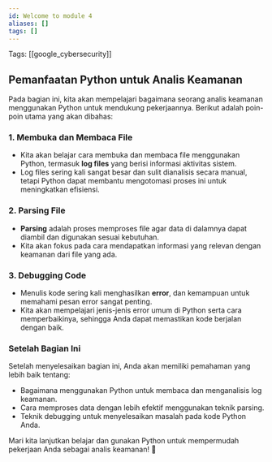 ```yaml
---
id: Welcome to module 4
aliases: []
tags: []
---
```


Tags: [[google_cybersecurity]]

## Pemanfaatan Python untuk Analis Keamanan

Pada bagian ini, kita akan mempelajari bagaimana seorang analis keamanan menggunakan Python untuk mendukung pekerjaannya. Berikut adalah poin-poin utama yang akan dibahas:

### 1. **Membuka dan Membaca File**

- Kita akan belajar cara membuka dan membaca file menggunakan Python, termasuk **log files** yang berisi informasi aktivitas sistem.
- Log files sering kali sangat besar dan sulit dianalisis secara manual, tetapi Python dapat membantu mengotomasi proses ini untuk meningkatkan efisiensi.

### 2. **Parsing File**

- **Parsing** adalah proses memproses file agar data di dalamnya dapat diambil dan digunakan sesuai kebutuhan.
- Kita akan fokus pada cara mendapatkan informasi yang relevan dengan keamanan dari file yang ada.

### 3. **Debugging Code**

- Menulis kode sering kali menghasilkan **error**, dan kemampuan untuk memahami pesan error sangat penting.
- Kita akan mempelajari jenis-jenis error umum di Python serta cara memperbaikinya, sehingga Anda dapat memastikan kode berjalan dengan baik.

### Setelah Bagian Ini

Setelah menyelesaikan bagian ini, Anda akan memiliki pemahaman yang lebih baik tentang:

- Bagaimana menggunakan Python untuk membaca dan menganalisis log keamanan.
- Cara memproses data dengan lebih efektif menggunakan teknik parsing.
- Teknik debugging untuk menyelesaikan masalah pada kode Python Anda.

Mari kita lanjutkan belajar dan gunakan Python untuk mempermudah pekerjaan Anda sebagai analis keamanan! 🚀
